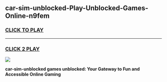 
## car-sim-unblocked-Play-Unblocked-Games-Online-n9fem
<h3>
<a href="https://premium76.site?title=car-sim-unblocked&ref=25A">CLICK TO PLAY</a></h3>
<hr>

<h3>
<a href="https://premium76.site?title=car-sim-unblocked&ref=25A">CLICK 2 PLAY</a>
  
</h3>

<a href="https://premium76.site?title=car-sim-unblocked&ref=25A"><img src="https://clearcache.store/games.png"></a>


**car-sim-unblocked games unblocked: Your Gateway to Fun and Accessible Online Gaming**
